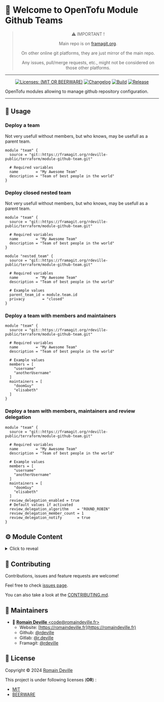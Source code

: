 <!-- BEGIN DOTGIT-SYNC BLOCK MANAGED -->
# 👋 Welcome to OpenTofu Module Github Teams

<center>

> ⚠️ IMPORTANT !
>
> Main repo is on [framagit.org](https://framagit.org/rdeville-public/terraform/module-github-teams).
>
> On other online git platforms, they are just mirror of the main repo.
>
> Any issues, pull/merge requests, etc., might not be considered on those other
> platforms.

</center>

---

<center>

[![Licenses: (MIT OR BEERWARE)][license_badge]][license_url]
[![Changelog][changelog_badge]][changelog_badge_url]
[![Build][build_badge]][build_badge_url]
[![Release][release_badge]][release_badge_url]

</center>

[build_badge]: https://framagit.org/rdeville-public/terraform/module-github-teams/badges/main/pipeline.svg
[build_badge_url]: https://framagit.org/rdeville-public/terraform/module-github-teams/-/commits/main
[release_badge]: https://framagit.org/rdeville-public/terraform/module-github-teams/-/badges/release.svg
[release_badge_url]: https://framagit.org/rdeville-public/terraform/module-github-teams/-/releases/
[license_badge]: https://img.shields.io/badge/Licenses-MIT%20OR%20BEERWARE-blue
[license_url]: https://framagit.org/rdeville-public/terraform/module-github-teams/blob/main/LICENSE
[changelog_badge]: https://img.shields.io/badge/Changelog-Python%20Semantic%20Release-yellow
[changelog_badge_url]: https://github.com/python-semantic-release/python-semantic-release

OpenTofu modules allowing to manage github repository configuration.

---
<!-- BEGIN DOTGIT-SYNC BLOCK EXCLUDED CUSTOM_README -->
## 🚀 Usage

### Deploy a team

Not very usefull without members, but who knows, may be usefull as a parent
team.

```hcl
module "team" {
  source = "git::https://framagit.org/rdeville-public/terraform/module-github-team.git"

  # Required variables
  name        = "My Awesome Team"
  description = "Team of best people in the world"
}
```

### Deploy closed nested team

Not very usefull without members, but who knows, may be usefull as a parent
team.

```hcl
module "team" {
  source = "git::https://framagit.org/rdeville-public/terraform/module-github-team.git"

  # Required variables
  name        = "My Awesome Team"
  description = "Team of best people in the world"
}

module "nested_team" {
  source = "git::https://framagit.org/rdeville-public/terraform/module-github-team.git"

  # Required variables
  name        = "My Awesome Team"
  description = "Team of best people in the world"

  # Example values
  parent_team_id = module.team.id
  privacy        = "closed"
}
```

### Deploy a team with members and maintainers

```hcl
module "team" {
  source = "git::https://framagit.org/rdeville-public/terraform/module-github-team.git"

  # Required variables
  name        = "My Awesome Team"
  description = "Team of best people in the world"

  # Example values
  members = [
    "username"
    "anotherUsername"
  ]
  maintainers = [
    "doomGuy"
    "elisabeth"
  ]
}
```

### Deploy a team with members, maintainers and review delegation

```hcl
module "team" {
  source = "git::https://framagit.org/rdeville-public/terraform/module-github-team.git"

  # Required variables
  name        = "My Awesome Team"
  description = "Team of best people in the world"

  # Example values
  members = [
    "username"
    "anotherUsername"
  ]
  maintainers = [
    "doomGuy"
    "elisabeth"
  ]
  review_delegation_enabled = true
  # Default values if activated
  review_delegation_algorithm    = "ROUND_ROBIN"
  review_delegation_member_count = 1
  review_delegation_notify       = true
}
```

<!-- BEGIN TF-DOCS -->
## ⚙️ Module Content

<details><summary>Click to reveal</summary>

### Table of Content

* [Requirements](#requirements)
* [Resources](#resources)
* [Inputs](#inputs)
  * [Required Inputs](#required-inputs)
  * [Optional Inputs](#optional-inputs)
* [Outputs](#outputs)

### Requirements

* [opentofu](https://opentofu.org/docs/):
  `>= 1.8, < 2.0`
* [github](https://registry.terraform.io/providers/integrations/github/):
  `~>6.2`

### Resources

* [resource.github_team.this](https://registry.terraform.io/providers/integrations/github/latest/docs/resources/team)
  > Manage a single team
* [resource.github_team_members.this](https://registry.terraform.io/providers/integrations/github/latest/docs/resources/team_members)
  > Manage members and maintainers of the team
* [resource.github_team_settings.this](https://registry.terraform.io/providers/integrations/github/latest/docs/resources/team_settings)
  > Manage review_delegation of the team

<!-- markdownlint-capture -->
### Inputs

<!-- markdownlint-disable -->
#### Required Inputs

* [name](#name)
* [description](#description)

##### `name`

String, Name of the team
<div style="display:inline-block;width:100%;">
<div style="float:left;border-color:#FFFFFF;width:75%;">
<details><summary>Type</summary>

```hcl
string
```

</details>
</div>
</div>

##### `description`

String, Description of the team
<div style="display:inline-block;width:100%;">
<div style="float:left;border-color:#FFFFFF;width:75%;">
<details><summary>Type</summary>

```hcl
string
```

</details>
</div>
</div>

#### Optional Inputs

* [privacy](#privacy)
* [parent_team_id](#parent_team_id)
* [members](#members)
* [maintainers](#maintainers)
* [review_delegation_enabled](#review_delegation_enabled)
* [review_delegation_algorithm](#review_delegation_algorithm)
* [review_delegation_member_count](#review_delegation_member_count)
* [review_delegation_notify](#review_delegation_notify)


##### `privacy`

String, Level of privacy for the team. Must be one of `secret` or `closed`.
<details style="width: 100%;display: inline-block">
  <summary>Type & Default</summary>
  <div style="height: 1em"></div>
  <div style="width:64%; float:left;">
  <p style="border-bottom: 1px solid #333333;">Type</p>

  ```hcl
  string
  ```

  </div>
  <div style="width:34%;float:right;">
  <p style="border-bottom: 1px solid #333333;">Default</p>

  ```hcl
  secret
  ```

  </div>
</details>

##### `parent_team_id`

String, The ID or slug of the parent team, if this is a nested team.
<details style="width: 100%;display: inline-block">
  <summary>Type & Default</summary>
  <div style="height: 1em"></div>
  <div style="width:64%; float:left;">
  <p style="border-bottom: 1px solid #333333;">Type</p>

  ```hcl
  string
  ```

  </div>
  <div style="width:34%;float:right;">
  <p style="border-bottom: 1px solid #333333;">Default</p>

  ```hcl
  null
  ```

  </div>
</details>

##### `members`

List of string, usernames with role `members` in the team.
<details style="width: 100%;display: inline-block">
  <summary>Type & Default</summary>
  <div style="height: 1em"></div>
  <div style="width:64%; float:left;">
  <p style="border-bottom: 1px solid #333333;">Type</p>

  ```hcl
  list(string)
  ```

  </div>
  <div style="width:34%;float:right;">
  <p style="border-bottom: 1px solid #333333;">Default</p>

  ```hcl
  []
  ```

  </div>
</details>

##### `maintainers`

List of string, usernames with role `maintainers` in the team.
<details style="width: 100%;display: inline-block">
  <summary>Type & Default</summary>
  <div style="height: 1em"></div>
  <div style="width:64%; float:left;">
  <p style="border-bottom: 1px solid #333333;">Type</p>

  ```hcl
  list(string)
  ```

  </div>
  <div style="width:34%;float:right;">
  <p style="border-bottom: 1px solid #333333;">Default</p>

  ```hcl
  []
  ```

  </div>
</details>

##### `review_delegation_enabled`

Boolean, Activate the settings for delegating code reviews to individuals on
behalf of the team. If this boolean is set to `true`, this will activate code
reviews delegation and related block.

If block is present, even without any fields, then review request delegation
will be enabled for the team.

See [GitHub's documentation](https://docs.github.com/en/organizations/organizing-members-into-teams/managing-code-review-settings-for-your-team#configuring-team-notifications)
for more configuration details.

<details style="width: 100%;display: inline-block">
  <summary>Type & Default</summary>
  <div style="height: 1em"></div>
  <div style="width:64%; float:left;">
  <p style="border-bottom: 1px solid #333333;">Type</p>

  ```hcl
  bool
  ```

  </div>
  <div style="width:34%;float:right;">
  <p style="border-bottom: 1px solid #333333;">Default</p>

  ```hcl
  false
  ```

  </div>
</details>

##### `review_delegation_algorithm`

String, The algorithm to use when assigning pull requests to team members.
Supported values are `ROUND_ROBIN` and `LOAD_BALANCE`.

<details style="width: 100%;display: inline-block">
  <summary>Type & Default</summary>
  <div style="height: 1em"></div>
  <div style="width:64%; float:left;">
  <p style="border-bottom: 1px solid #333333;">Type</p>

  ```hcl
  string
  ```

  </div>
  <div style="width:34%;float:right;">
  <p style="border-bottom: 1px solid #333333;">Default</p>

  ```hcl
  ROUND_ROBIN
  ```

  </div>
</details>

##### `review_delegation_member_count`

Number, The number of team members to assign to a pull request
<details style="width: 100%;display: inline-block">
  <summary>Type & Default</summary>
  <div style="height: 1em"></div>
  <div style="width:64%; float:left;">
  <p style="border-bottom: 1px solid #333333;">Type</p>

  ```hcl
  number
  ```

  </div>
  <div style="width:34%;float:right;">
  <p style="border-bottom: 1px solid #333333;">Default</p>

  ```hcl
  1
  ```

  </div>
</details>

##### `review_delegation_notify`

Boolean, whether to notify the entire team when at least one member is also
assigned to the pull request

<details style="width: 100%;display: inline-block">
  <summary>Type & Default</summary>
  <div style="height: 1em"></div>
  <div style="width:64%; float:left;">
  <p style="border-bottom: 1px solid #333333;">Type</p>

  ```hcl
  bool
  ```

  </div>
  <div style="width:34%;float:right;">
  <p style="border-bottom: 1px solid #333333;">Default</p>

  ```hcl
  true
  ```

  </div>
</details>
<!-- markdownlint-restore -->

### Outputs

* `id`:
  ID of the team deployed

</details>

<!-- END TF-DOCS -->
<!-- END DOTGIT-SYNC BLOCK EXCLUDED CUSTOM_README -->
## 🤝 Contributing

Contributions, issues and feature requests are welcome!

Feel free to check [issues page][issues_pages].

You can also take a look at the [CONTRIBUTING.md][contributing].

[issues_pages]: https://framagit.org/rdeville-public/terraform/module-github-teams/-/issues
[contributing]: https://framagit.org/rdeville-public/terraform/module-github-teams/blob/main/CONTRIBUTING.md

## 👤 Maintainers

* 📧 [**Romain Deville** \<code@romaindeville.fr\>](mailto:code@romaindeville.fr)
  * Website: [https://romaindeville.fr](https://romaindeville.fr)
  * Github: [@rdeville](https://github.com/rdeville)
  * Gitlab: [@r.deville](https://gitlab.com/r.deville)
  * Framagit: [@rdeville](https://framagit.org/rdeville)

## 📝 License

Copyright © 2024 [Romain Deville](code@romaindeville.fr)

This project is under following licenses (**OR**) :

* [MIT][main_license]
* [BEERWARE][beerware_license]

[main_license]: https://framagit.org/rdeville-public/terraform/module-github-teams/blob/main/LICENSE
[beerware_license]: https://framagit.org/rdeville-public/terraform/module-github-teams/blob/main/LICENSE.BEERWARE
<!-- END DOTGIT-SYNC BLOCK MANAGED -->
